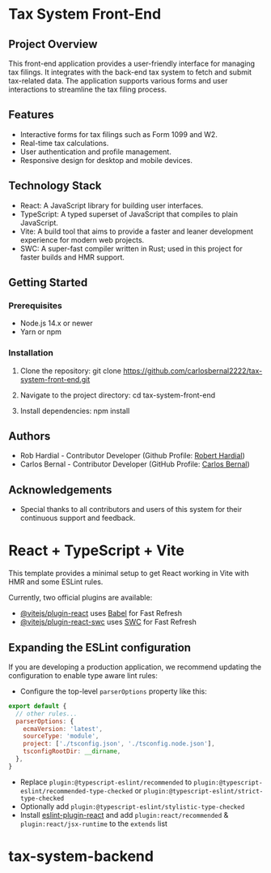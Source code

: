 # Tax System Front-End

## Project Overview
This front-end application provides a user-friendly interface for managing tax filings. It integrates with the back-end tax system to fetch and submit tax-related data. The application supports various forms and user interactions to streamline the tax filing process.

## Features
- Interactive forms for tax filings such as Form 1099 and W2.
- Real-time tax calculations.
- User authentication and profile management.
- Responsive design for desktop and mobile devices.

## Technology Stack
- React: A JavaScript library for building user interfaces.
- TypeScript: A typed superset of JavaScript that compiles to plain JavaScript.
- Vite: A build tool that aims to provide a faster and leaner development experience for modern web projects.
- SWC: A super-fast compiler written in Rust; used in this project for faster builds and HMR support.

## Getting Started

### Prerequisites
- Node.js 14.x or newer
- Yarn or npm

### Installation
1. Clone the repository:
git clone https://github.com/carlosbernal2222/tax-system-front-end.git

2. Navigate to the project directory:
   cd tax-system-front-end

4. Install dependencies:
   npm install

## Authors
- Rob Hardial - Contributor Developer (Github Profile: [Robert Hardial](https://github.com/robhardial))
- Carlos Bernal - Contributor Developer (GitHub Profile: [Carlos Bernal](https://github.com/carlosbernal2222))

## Acknowledgements
- Special thanks to all contributors and users of this system for their continuous support and feedback.


# React + TypeScript + Vite

This template provides a minimal setup to get React working in Vite with HMR and some ESLint rules.

Currently, two official plugins are available:

- [@vitejs/plugin-react](https://github.com/vitejs/vite-plugin-react/blob/main/packages/plugin-react/README.md) uses [Babel](https://babeljs.io/) for Fast Refresh
- [@vitejs/plugin-react-swc](https://github.com/vitejs/vite-plugin-react-swc) uses [SWC](https://swc.rs/) for Fast Refresh

## Expanding the ESLint configuration

If you are developing a production application, we recommend updating the configuration to enable type aware lint rules:

- Configure the top-level `parserOptions` property like this:

```js
export default {
  // other rules...
  parserOptions: {
    ecmaVersion: 'latest',
    sourceType: 'module',
    project: ['./tsconfig.json', './tsconfig.node.json'],
    tsconfigRootDir: __dirname,
  },
}
```

- Replace `plugin:@typescript-eslint/recommended` to `plugin:@typescript-eslint/recommended-type-checked` or `plugin:@typescript-eslint/strict-type-checked`
- Optionally add `plugin:@typescript-eslint/stylistic-type-checked`
- Install [eslint-plugin-react](https://github.com/jsx-eslint/eslint-plugin-react) and add `plugin:react/recommended` & `plugin:react/jsx-runtime` to the `extends` list
# tax-system-backend
